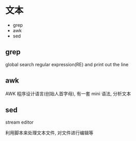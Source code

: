 # 文本

- grep
- awk
- sed

## grep

global search regular expression(RE) and print out the line

## awk

AWK 程序设计语言(创始人首字母), 有一套 mini 语法, 分析文本

## sed

stream editor

利用脚本来处理文本文件, 对文件进行编辑等
